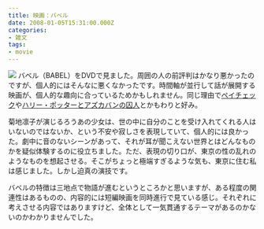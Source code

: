 ```yaml
---
title: 映画：バベル
date: 2008-01-05T15:31:00.000Z
categories:
- 雑文
tags:
- movie
---
```

 [![](http://ecx.images-amazon.com/images/I/51WGtyL75DL.__SL180_.jpg)](http://www.amazon.co.jp/gp/product/B000UDNQZS?ie=UTF8&tag=yutakayamaguc-22&linkCode=xm2&camp=247&creativeASIN=B000UDNQZS) バベル（BABEL）をDVDで見ました。周囲の人の前評判はかなり悪かったのですが、個人的にはそんなに悪くなかったです。時間軸が並行して話が展開する映画が、個人的な趣向に合っているためかもしれません。同じ理由で[ペイチェック](http://www.amazon.co.jp/gp/product/B000WZO3NS?ie=UTF8&tag=yutakayamaguc-22&linkCode=xm2&camp=247&creativeASIN=B000WZO3NS)や[ハリー・ポッターとアズカバンの囚人](http://www.amazon.co.jp/gp/product/B000F3N5HW?ie=UTF8&tag=yutakayamaguc-22&linkCode=xm2&camp=247&creativeASIN=B000F3N5HW)とかもわりと好み。

<!-- more -->

菊地凛子が演じるろうあの少女は、世の中に自分のことを受け入れてくれる人はいないのではないか、という不安や寂しさを表現していて、個人的には良かった。劇中に音のないシーンがあって、それが耳が聞こえない世界とはどんなものかを疑似体験するのに役立ちました。ただ、表現の切り口が、東京の性の乱れのようなものを想起させる。そこがちょっと極端すぎるような気も、東京に住む私は感じました。しかし迫真の演技です。

バベルの特徴は三地点で物語が進むというところかと思いますが、ある程度の関連性はあるものの、内容的には短編映画を同時進行で見ている感じ。それぞれに考えさせる内容ではありますけど、全体として一気貫通するテーマがあるのかないのかわかりませんでした。
